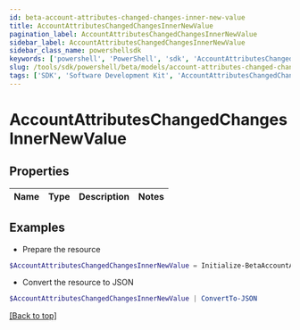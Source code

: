 ```yaml
---
id: beta-account-attributes-changed-changes-inner-new-value
title: AccountAttributesChangedChangesInnerNewValue
pagination_label: AccountAttributesChangedChangesInnerNewValue
sidebar_label: AccountAttributesChangedChangesInnerNewValue
sidebar_class_name: powershellsdk
keywords: ['powershell', 'PowerShell', 'sdk', 'AccountAttributesChangedChangesInnerNewValue', 'BetaAccountAttributesChangedChangesInnerNewValue'] 
slug: /tools/sdk/powershell/beta/models/account-attributes-changed-changes-inner-new-value
tags: ['SDK', 'Software Development Kit', 'AccountAttributesChangedChangesInnerNewValue', 'BetaAccountAttributesChangedChangesInnerNewValue']
---
```



# AccountAttributesChangedChangesInnerNewValue

## Properties

Name | Type | Description | Notes
------------ | ------------- | ------------- | -------------

## Examples

- Prepare the resource
```powershell
$AccountAttributesChangedChangesInnerNewValue = Initialize-BetaAccountAttributesChangedChangesInnerNewValue 
```

- Convert the resource to JSON
```powershell
$AccountAttributesChangedChangesInnerNewValue | ConvertTo-JSON
```


[[Back to top]](#) 

